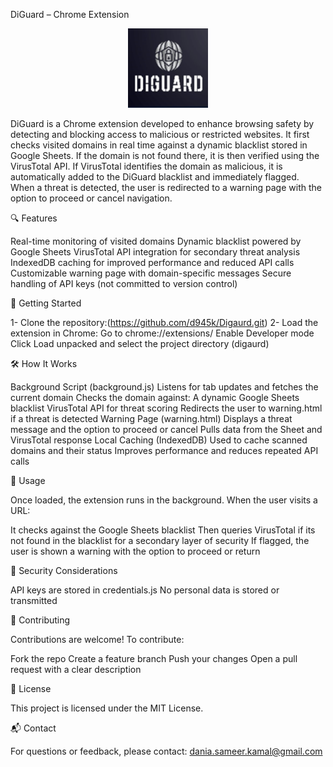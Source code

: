 DiGuard – Chrome Extension


<p align="center">
  <img src="icons/icon128.png" alt="DiGuard Icon" width="128">
</p>


DiGuard is a Chrome extension developed to enhance browsing safety by detecting and blocking access to malicious or restricted websites. It first checks visited domains in real time against a dynamic blacklist stored in Google Sheets. If the domain is not found there, it is then verified using the VirusTotal API. If VirusTotal identifies the domain as malicious, it is automatically added to the DiGuard blacklist and immediately flagged. When a threat is detected, the user is redirected to a warning page with the option to proceed or cancel navigation.

🔍 Features

Real-time monitoring of visited domains
Dynamic blacklist powered by Google Sheets
VirusTotal API integration for secondary threat analysis
IndexedDB caching for improved performance and reduced API calls
Customizable warning page with domain-specific messages
Secure handling of API keys (not committed to version control)

🚀 Getting Started

1- Clone the repository:(https://github.com/d945k/Digaurd.git)
2- Load the extension in Chrome:
Go to chrome://extensions/
Enable Developer mode
Click Load unpacked and select the project directory (digaurd) 

🛠️ How It Works

Background Script (background.js)
Listens for tab updates and fetches the current domain
Checks the domain against:
A dynamic Google Sheets blacklist
VirusTotal API for threat scoring
Redirects the user to warning.html if a threat is detected
Warning Page (warning.html)
Displays a threat message and the option to proceed or cancel
Pulls data from the Sheet and VirusTotal response
Local Caching (IndexedDB)
Used to cache scanned domains and their status
Improves performance and reduces repeated API calls

🧠 Usage

Once loaded, the extension runs in the background. When the user visits a URL:

It checks against the Google Sheets blacklist
Then queries VirusTotal if its not found in the blacklist for a secondary layer of security
If flagged, the user is shown a warning with the option to proceed or return

🔐 Security Considerations

API keys are stored in credentials.js
No personal data is stored or transmitted

🤝 Contributing

Contributions are welcome!
To contribute:

Fork the repo
Create a feature branch
Push your changes
Open a pull request with a clear description

📄 License

This project is licensed under the MIT License.

📬 Contact

For questions or feedback, please contact: dania.sameer.kamal@gmail.com
